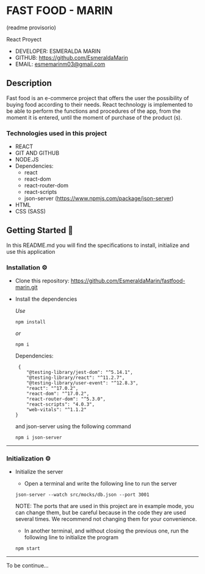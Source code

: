 # FAST FOOD - MARIN
(readme provisorio)

React Proyect


- DEVELOPER: ESMERALDA MARIN
- GITHUB: https://github.com/EsmeraldaMarin
- EMAIL: esmemarinm03@gmail.com


## Description

Fast food is an e-commerce project that offers the user the possibility of buying food according to their needs.
React technology is implemented to be able to perform the functions and procedures of the app, from the moment it is entered, until the moment of purchase of the product (s).

### Technologies used in this project

- REACT
- GIT AND GITHUB 
- NODE.JS
- Dependencies:
    - react
    - react-dom
    - react-router-dom
    - react-scripts
    - json-server (https://www.npmjs.com/package/json-server)
- HTML
- CSS (SASS)


## Getting Started 🚀

In this README.md you will find the specifications to install, initialize and use this application

### Installation ⚙️

- Clone this repository:
    https://github.com/EsmeraldaMarin/fastfood-marin.git
- Install the dependencies

    _Use_
    ```
    npm install
    ```
     _or_
    ```
    npm i
    ```

    Dependencies:
    ```
     {
        "@testing-library/jest-dom": "^5.14.1",
        "@testing-library/react": "^11.2.7",
        "@testing-library/user-event": "^12.8.3",
        "react": "^17.0.2",
        "react-dom": "^17.0.2",
        "react-router-dom": "^5.3.0",
        "react-scripts": "4.0.3",
        "web-vitals": "^1.1.2"
    }
    ```
    and json-server using the following command
    
    ```
    npm i json-server
    ```
    
---

### Initialization ⚙️
- Initialize the server

    - Open a terminal and write the following line to run the server

    ```
    json-server --watch src/mocks/db.json --port 3001
    ```

    NOTE: The ports that are used in this project are in example mode, you can change them, but be careful because in the code they are used several times. We recommend not changing them for your convenience.

    - In another terminal, and without closing the previous one, run the following line to initialize the program

    ```
    npm start
    ```

---

To be continue...